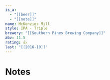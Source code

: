```yaml
---
is_a:
  - "[[beer]]"
  - "[[note]]"
name: McKenzies Mill
style: IPA - Triple
brewery: "[[Southern Pines Brewing Company]]"
abv: 11.5
rating: 👍
last: "[[2016-10]]"
---
```

# Notes

